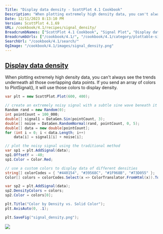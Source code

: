 ```yaml
---
Title: "Display data density - ScottPlot 4.1 Cookbook"
Description: "When plotting extremely high density data, you can't always see the trends underneath all those overlapping data points. If you send an array of colors to PlotSignal(), it will use those colors to display density."
Date: 12/11/2023 8:13:10 PM
Version: ScottPlot 4.1.69
URL: /cookbook/4.1/recipes/signal_density/
BreadcrumbNames: ["ScottPlot 4.1 Cookbook", "Signal Plot", "Display data density"]
BreadcrumbUrls: ["/cookbook/4.1/", "/cookbook/4.1/category/plottable-signal-plot", "/cookbook/4.1/recipes/signal_density/"]
SearchUrl: "/cookbook/4.1/search/"
OgImage: "/cookbook/4.1/images/signal_density.png"
---
```


<h2><a id='display-data-density' href='/cookbook/4.1/recipes/signal_density/'>Display data density</a></h2>

When plotting extremely high density data, you can't always see the trends underneath all those overlapping data points. If you send an array of colors to PlotSignal(), it will use those colors to display density.

```cs
var plt = new ScottPlot.Plot(600, 400);

// create an extremely noisy signal with a subtle sine wave beneath it
Random rand = new Random(0);
int pointCount = 100_000;
double[] signal1 = DataGen.Sin(pointCount, 3);
double[] noise = DataGen.RandomNormal(rand, pointCount, 0, 5);
double[] data = new double[pointCount];
for (int i = 0; i < data.Length; i++)
    data[i] = signal1[i] + noise[i];

// plot the noisy signal using the traditional method
var sp1 = plt.AddSignal(data);
sp1.OffsetY = -40;
sp1.Color = Color.Red;

// use a custom colors to display data of different densities
string[] colorCodes = { "#440154", "#39568C", "#1F968B", "#73D055" };
Color[] colors = colorCodes.Select(x => ColorTranslator.FromHtml(x)).ToArray();

var sp2 = plt.AddSignal(data);
sp2.DensityColors = colors;
sp2.Color = colors[0];

plt.Title("Color by Density vs. Solid Color");
plt.AxisAuto(0, .1);

plt.SaveFig("signal_density.png");
```

<img src='../../images/signal_density.png' class='d-block mx-auto my-5' />


